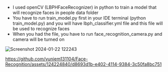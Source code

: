 - I used openCV (LBPHFaceRecognizer) in python to train a model that will recognize faces in people data folder
- You have to run train_model.py first in your IDE terminal (python train_model.py) and you will have lbph_classifier.yml file and this file will be used to recognize faces
- When you had the file, you have to run face_recognition_camera.py and camera will be turned on

![Screenshot 2024-01-22 122243](https://github.com/vuniem131104/Face-Recognition/assets/124224840/a0498070-1b81-4fce-a5a7-b7a848b367f9)

https://github.com/vuniem131104/Face-Recognition/assets/124224840/d8693d1b-e402-4114-9384-3c50fa8bc751
